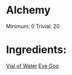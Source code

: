 <!-- TITLE: Eye Goo Poison -->
<!-- SUBTITLE: A deadly poison made from eye goo. Yuck! -->

# Alchemy
Minimum: 0
Trivial: 20
# Ingredients:
[Vial of Water](vial-of-water)
[Eye Goo](eye-goo)